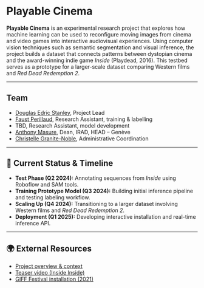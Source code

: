 # Playable Cinema

**Playable Cinema** is an experimental research project that explores how machine learning can be used to reconfigure moving images from cinema and video games into interactive audiovisual experiences. Using computer vision techniques such as semantic segmentation and visual inference, the project builds a dataset that connects patterns between dystopian cinema and the award-winning indie game *Inside* (Playdead, 2016). This testbed serves as a prototype for a larger-scale dataset comparing Western films and *Red Dead Redemption 2*.

---

## Team
- [Douglas Edric Stanley](https://abstractmachine.net), Project Lead
- [Faust Perillaud](), Research Assistant, training & labelling
- TBD, Research Assistant, model development
- [Anthony Masure](https://www.anthonymasure.com), Dean, IRAD, HEAD – Genève
- [Christelle Granite-Noble](https://www.hesge.ch/head/annuaire/christelle-granite-noble), Administrative Coordination

---

## 🔧 Current Status & Timeline

- **Test Phase (Q2 2024):** Annotating sequences from *Inside* using Roboflow and SAM tools.
- **Training Prototype Model (Q3 2024):** Building initial inference pipeline and testing labeling workflow.
- **Scaling Up (Q4 2024):** Transitioning to a larger dataset involving Western films and *Red Dead Redemption 2*.
- **Deployment (Q1 2025):** Developing interactive installation and real-time inference API.

---

## 🌍 External Resources

- [Project overview & context](https://abstractmachine.net/en/posts/inside-inside)  
- [Teaser video (Inside Inside)](https://vimeo.com/589844238)  
- [GIFF Festival installation (2021)](https://www.giff.ch/archives/2021/)